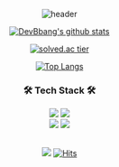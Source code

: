 <div align="center">
  
![header](https://capsule-render.vercel.app/api?type=waving&color=_92A8D1&auto&height=300&section=header&text=DevBbang&fontSize=90&fontColor=white)
<br>

[![DevBbang's github stats](https://github-readme-stats.vercel.app/api?username=DevBbang&count_private=false&custom_title=DevBbang's&nbsp;Github&nbsp;👀&bg_color=70,92A8D1,F7CAC9&title_color=FFFFFF&text_color=FFFFFF)](https://github.com/DevBbang/github-readme-stats)
<br>
  
[![solved.ac tier](http://mazassumnida.wtf/api/v2/generate_badge?boj=DevBbang)](https://solved.ac/DevBbang) 
<br>
  
[![Top Langs](https://github-readme-stats.vercel.app/api/top-langs/?username=DevBbang&custom_title=My&nbsp;Language&nbsp;🖋&bg_color=70,92A8D1,F7CAC9&title_color=FFFFFF&text_color=FFFFFF&layout=compact)](https://github.com/DevBbang/github-readme-stats)
<br>  

### 🛠 Tech Stack 🛠

<img src="https://img.shields.io/badge/Swift-F05138?style=for-the-badge&logo=Swift&logoColor=white">
<img src="https://img.shields.io/badge/python-3776AB?style=for-the-badge&logo=python&logoColor=white">
<br>

<img src="https://img.shields.io/badge/github-181717?style=for-the-badge&logo=github&logoColor=white">
<img src="https://img.shields.io/badge/git-F05032?style=for-the-badge&logo=git&logoColor=white">
<br>
<br>

![](https://img.shields.io/github/followers/DevBbang?logoColor=92A8D1&style=social)
[![Hits](https://hits.seeyoufarm.com/api/count/incr/badge.svg?url=https%3A%2F%2Fgithub.com%2FDevBbang&count_bg=%23F7CAC9&title_bg=%2392A8D1&icon=github.svg&icon_color=%23F7CAC9&title=hits&edge_flat=false)](https://hits.seeyoufarm.com)
  
</div>
